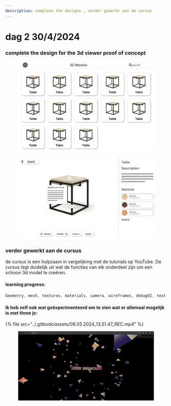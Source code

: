 ```yaml
---
description: complete the designs , verder gewerkt aan de cursus
---
```


# dag 2 30/4/2024

### complete the design for the 3d viewer proof of concept

<figure><img src="../.gitbook/assets/image (2) (1) (1).png" alt=""><figcaption></figcaption></figure>

<figure><img src="../.gitbook/assets/image (3) (1) (1).png" alt=""><figcaption></figcaption></figure>

### verder gewerkt aan de cursus

de cursus is een hulpzaam in vergelijking met de tutorials op YouTube. De cursus legt duidelijk uit wat de functies van elk onderdeel zijn om een schoon 3d model te creëren.

#### learning progress:

```javascript
Geometry, mesh, textures, materials, camera, wireframes, debugUI, text
```

#### Ik heb zelf ook wat geëxperimenteerd om te zien wat er allemaal mogelijk is met three js:

{% file src="../.gitbook/assets/08.05.2024_13.51.47_REC.mp4" %}

<figure><img src="../.gitbook/assets/image (4) (1) (1).png" alt=""><figcaption></figcaption></figure>

